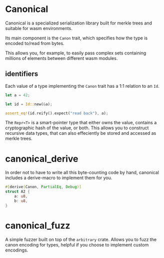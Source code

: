 # Canonical

Canonical is a specialized serialization library built for merkle trees and suitable for wasm environments.

Its main component is the `Canon` trait, which specifies how the type is encoded to/read from bytes.

This allows you, for example, to easily pass complex sets containing millions of elements between different wasm modules.

## identifiers

Each value of a type implementing the `Canon` trait has a 1:1 relation to an `Id`.

```rust
let a = 42;

let id = Id::new(&a);

assert_eq!(id.reify().expect("read back"), a);
```

The `Repr<T>` is a smart-pointer type that either owns the value, contains a cryptographic hash of the value, or both. This allows you to construct recursive data types, that can also effeciently be stored and accessed as merkle trees.

# canonical_derive

In order not to have to write all this byte-counting code by hand, canonical includes a derive-macro to implement them for you.

```rust
#[derive(Canon, PartialEq, Debug)]
struct A2 {
    a: u8,
    b: u8,
}
```

# canonical_fuzz

A simple fuzzer built on top of the `arbitrary` crate. Allows you to fuzz the canon encoding for types, helpful if you choose to implement custom encodings.
